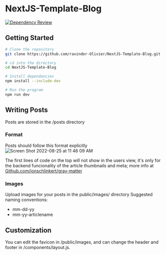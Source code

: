 # NextJS-Template-Blog

[![Dependency Review](https://github.com/ravinder-Olivier/NextJS-Template-Blog/actions/workflows/dependency-review.yml/badge.svg)](https://github.com/ravinder-Olivier/NextJS-Template-Blog/actions/workflows/dependency-review.yml)

## Getting Started

```bash
# Clone the repository 
git clone https://github.com/ravinder-Olivier/NextJS-Template-Blog.git

# cd into the directory
cd NextJS-Template-Blog

# Install dependancies
npm install --include-dev

# Run the program
npm run dev
```

## Writing Posts

Posts are stored in the /posts directory
### Format

Posts should follow this format explicitly
![Screen Shot 2022-08-25 at 11 46 09 AM](https://user-images.githubusercontent.com/77025041/186744323-7b764ace-4c06-49c2-a3da-a6744e7a59a4.png)

The first lines of code on the top will not show in the users view, it's only for the backend funcionality of the article thumbnails and meta; more info at [Github.com/jonschlinkert/gray-matter](https://github.com/jonschlinkert/gray-matter)

### Images

Upload images for your posts in the public/images/  directory
Suggested naming conventions:
- mm-dd-yy
- mm-yy-articlename


## Customization

You can edit the favicon in /public/images, and can change the header and footer in /components/layout.js.
